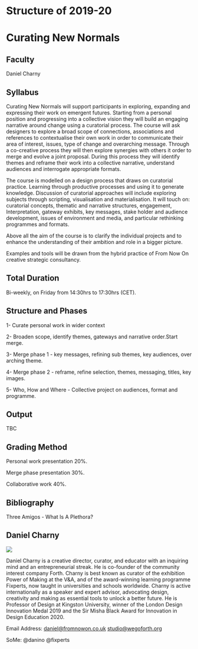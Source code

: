 Structure of 2019-20
======================

# Curating New Normals

## Faculty
Daniel Charny

## Syllabus

Curating New Normals will support participants in exploring, expanding and expressing their work on emergent futures. Starting from a personal position and progressing into a collective vision they will build an engaging narrative around change using a curatorial process. The course will ask designers to explore a broad scope of connections, associations and references to contextualise their own work in order to communicate their area of interest, issues, type of change and overarching message. Through a co-creative process they will then explore synergies with others it order to merge and evolve a joint proposal. During this process they will identify themes and reframe their work into a collective narrative, understand audiences and interrogate appropriate formats.

The course is modelled on a design process that draws on curatorial practice. Learning through productive processes and using it to generate knowledge. Discussion of curatorial approaches will include exploring subjects through scripting, visualisation and materialisation. It will touch on: curatorial concepts, thematic and narrative structures, engagement, Interpretation, gateway exhibits, key messages, stake holder and audience development, issues of environment and media, and particular rethinking programmes and formats.

Above all the aim of the course is to clarify the individual projects and to enhance the understanding of their ambition and role in a bigger picture.

Examples and tools will be drawn from the hybrid practice of From Now On creative strategic consultancy.

## Total Duration
Bi-weekly, on Friday from 14:30hrs to 17:30hrs (CET).

## Structure and Phases
1- Curate personal work in wider context

2- Broaden scope, identify themes, gateways and narrative order.Start merge.

3- Merge phase 1 - key messages, refining sub themes, key audiences, over arching theme.

4- Merge phase 2 - reframe, refine selection, themes, messaging, titles, key images.

5- Who, How and Where - Collective project on audiences, format and programme.


## Output
TBC

## Grading Method
Personal work presentation 20%.

Merge phase presentation 30%.

Collaborative work 40%.

## Bibliography
Three Amigos - What Is A Plethora?


## Daniel Charny

![](../../../../assets/images/faculty_photos/daniel_charny.jpg)

Daniel Charny is a creative director, curator, and educator with an inquiring mind and an entrepreneurial streak. He is co-founder of the community interest company Forth. Charny is best known as curator of the exhibition Power of Making at the V&A, and of the award-winning learning programme Fixperts, now taught in universities and schools worldwide. Charny is active internationally as a speaker and expert advisor, advocating design, creativity and making as essential tools to unlock a better future. He is Professor of Design at Kingston University, winner of the London Design Innovation Medal 2019 and the Sir Misha Black Award for Innovation in Design Education 2020.  

Email Address:
daniel@fromnowon.co.uk
studio@wegoforth.org

SoMe:
@danino
@fixperts
